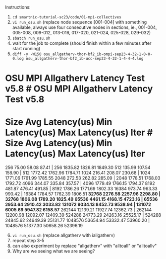 Instructions:

1. `cd smartnic-tutorial-sc23/code/01-mpi-collectives`
2. `vi run_osu.sh` (replace node sequence [001-004] with something available, always use four consecutive nodes in sections, ie., 001-004, 005-008, 009-012, 013-016, 017-020, 021-024, 025-028, 029-032)
3. `sbatch run_osu.sh`
4. wait for the job to complete (should finish within a few minutes after start running)
5. `diff -y -W150 osu_allgatherv-thor-bf2_ib-ompi-sep23-4-32-1-0-0-0.log osu_allgatherv-thor-bf2_ib-ucc-sep23-4-32-1-4-4-4.log`
# OSU MPI Allgatherv Latency Test v5.8                                  # OSU MPI Allgatherv Latency Test v5.8
# Size       Avg Latency(us)   Min Latency(us)   Max Latency(us)  Iter          # Size       Avg Latency(us)   Min Latency(us)   Max Latency(us)  Iter
256                    75.00             58.08             87.41          |     256                  1835.82           1826.81           1849.30
512                   135.99            107.54            158.90          |     512                  1772.42           1762.96           1784.71
1024                  216.41            208.07            230.68          |     1024                 1771.06           1761.99           1785.55
2048                  272.53            262.82            285.09          |     2048                 1778.51           1768.03           1792.72
4096                  344.07            335.84            357.57          |     4096                 1779.49           1766.15           1794.37
8192                  481.87            476.41            491.85          |     8192                 1786.26           1771.69           1802.33
16384                 973.74            963.33            990.42          |     16384                1784.57           1762.39           1806.51
**32768                2276.58           2257.96           2298.80          |     32768                1806.08           1789.20           1825.49**
**65536                4461.15           4168.15           4723.16          |     65536                2953.64           2910.42           3033.82**
**131072               9034.13           8452.73           9538.94          |     131072               6005.69           5947.82           6158.57**
262144              12139.21          11927.74          12362.73          |     262144              12200.98          12092.07          12409.39
524288              24773.29          24263.16          25525.17          |     524288              24845.62          24649.39          25131.77
1048576             53654.94          53332.47          53960.20          |     1048576             51377.30          50658.26          52396.19

6. `vi run_osu.sh` (replace allgatherv with iallgatherv)
7. repeat step 3-5
8. can also experiment by replace "allgatherv" with "alltoall" or "alltoallv"
9. Why are we seeing what we are seeing?
